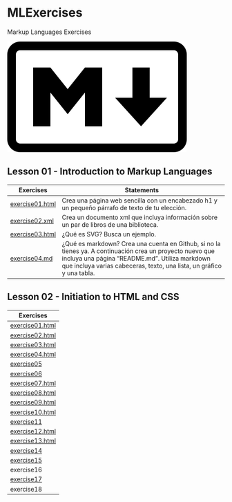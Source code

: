 # MLExercises
Markup Languages Exercises

![Mark of Markdowm](markdown-mark.svg)

## Lesson 01 - Introduction to Markup Languages

Exercises | Statements
-------------------- | --------------------------------------------------------------------------------
[exercise01.html](/lesson01/exercise01.html) | Crea una página web sencilla con un encabezado h1 y un pequeño párrafo de texto de tu elección.
[exercise02.xml](/lesson01/exercise02.xml) | Crea un documento xml que incluya información sobre un par de libros de una biblioteca.
[exercise03.html](/lesson01/exercise03.html) | ¿Qué es SVG? Busca un ejemplo.
[exercise04.md](/lesson01/exercise04.md) | ¿Qué es markdown? Crea una cuenta en Github, si no la tienes ya. A continuación crea un proyecto nuevo que incluya una página “README.md”. Utiliza markdown que incluya varias cabeceras, texto, una lista, un gráfico y una tabla.

## Lesson 02 - Initiation to HTML and CSS

Exercises |
-------------------- |
[exercise01.html](/lesson02/exercise01.html) |
[exercise02.html](/lesson02/exercise02.html) |
[exercise03.html](/lesson02/exercise03.html) |
[exercise04.html](/lesson02/exercise04.html) |
[exercise05](/lesson02/exercise05/www.misitio.com) |
[exercise06](/lesson02/exercise06) |
[exercise07.html](/lesson02/exercise07.html) |
[exercise08.html](/lesson02/exercise08.html) |
[exercise09.html](/lesson02/exercise09.html) |
[exercise10.html](/lesson02/exercise10.html) |
[exercise11](/lesson02/exercise11) |
[exercise12.html](/lesson02/exercise12.html) |
[exercise13.html](/lesson02/exercise13.html) |
[exercise14](/lesson02/exercise14) |
[exercise15](/lesson02/exercise15) |
exercise16 |
[exercise17](/lesson02/exercise17) |
exercise18 |
